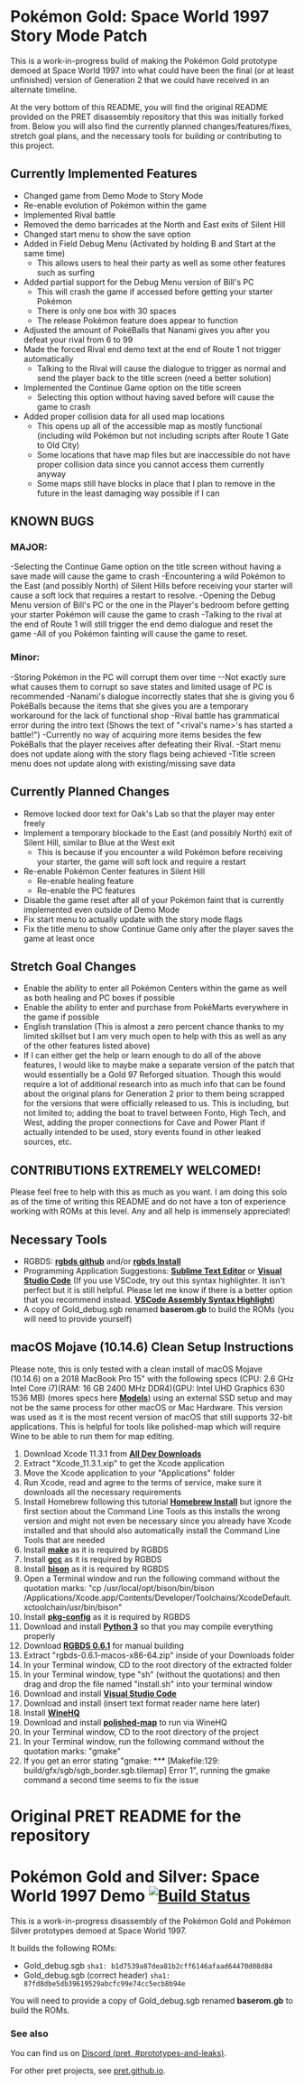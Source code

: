 # Pokémon Gold: Space World 1997 Story Mode Patch

This is a work-in-progress build of making the Pokémon Gold prototype demoed at Space World 1997 into what could have been the final (or at least unfinished) version of Generation 2 that we could have received in an alternate timeline.

At the very bottom of this README, you will find the original README provided on the PRET disassembly repository that this was initially forked from. Below you will also find the currently planned changes/features/fixes, stretch goal plans, and the necessary tools for building or contributing to this project. 

## Currently Implemented Features
- Changed game from Demo Mode to Story Mode
- Re-enable evolution of Pokémon within the game
- Implemented Rival battle
- Removed the demo barricades at the North and East exits of Silent Hill
- Changed start menu to show the save option
- Added in Field Debug Menu (Activated by holding B and Start at the same time)
  - This allows users to heal their party as well as some other features such as surfing
- Added partial support for the Debug Menu version of Bill's PC
  - This will crash the game if accessed before getting your starter Pokémon
  - There is only one box with 30 spaces
  - The release Pokémon feature does appear to function
- Adjusted the amount of PokéBalls that Nanami gives you after you defeat your rival from 6 to 99
- Made the forced Rival end demo text at the end of Route 1 not trigger automatically
  - Talking to the Rival will cause the dialogue to trigger as normal and send the player back to the title screen (need a better solution)
- Implemented the Continue Game option on the title screen
  - Selecting this option without having saved before will cause the game to crash
- Added proper collision data for all used map locations
  - This opens up all of the accessible map as mostly functional (including wild Pokémon but not including scripts after Route 1 Gate to Old City)
  - Some locations that have map files but are inaccessible do not have proper collision data since you cannot access them currently anyway
  - Some maps still have blocks in place that I plan to remove in the future in the least damaging way possible if I can

## KNOWN BUGS
### MAJOR:
-Selecting the Continue Game option on the title screen without having a save made will cause the game to crash
-Encountering a wild Pokémon to the East (and possibly North) of Silent Hills before receiving your starter will cause a soft lock that requires a restart to resolve.
-Opening the Debug Menu version of Bill's PC  or the one in the Player's bedroom before getting your starter Pokémon will cause the game to crash
-Talking to the rival at the end of Route 1 will still trigger the end demo dialogue and reset the game
-All of you Pokémon fainting will cause the game to reset.

### Minor:
-Storing Pokémon in the PC will corrupt them over time
--Not exactly sure what causes them to corrupt so save states and limited usage of PC is recommended
-Nanami's dialogue incorrectly states that she is giving you 6 PokéBalls because the items that she gives you are a temporary workaround for the lack of functional shop
-Rival battle has grammatical error during the intro text (Shows the text of "<rival's name>'s has started a battle!")
-Currently no way of acquiring more items besides the few PokéBalls that the player receives after defeating their Rival.
-Start menu does not update along with the story flags being achieved
-Title screen menu does not update along with existing/missing save data

## Currently Planned Changes
- Remove locked door text for Oak's Lab so that the player may enter freely
- Implement a temporary blockade to the East (and possibly North) exit of Silent Hill, similar to Blue at the West exit
  - This is because if you encounter a wild Pokémon before receiving your starter, the game will soft lock and require a restart
- Re-enable Pokémon Center features in Silent Hill
  - Re-enable healing feature
  - Re-enable the PC features
- Disable the game reset after all of your Pokémon faint that is currently implemented even outside of Demo Mode
- Fix start menu to actually update with the story mode flags
- Fix the title menu to show Continue Game only after the player saves the game at least once

## Stretch Goal Changes
- Enable the ability to enter all Pokémon Centers within the game as well as both healing and PC boxes if possible
- Enable the ability to enter and purchase from PokéMarts everywhere in the game if possible
- English translation (This is almost a zero percent chance thanks to my limited skillset but I am very much open to help with this as well as any of the other features listed above)
- If I can either get the help or learn enough to do all of the above features, I would like to maybe make a separate version of the patch that would essentially be a Gold 97 Reforged situation. Though this would require a lot of additional research into as much info that can be found about the original plans for Generation 2 prior to them being scrapped for the versions that were officially released to us. This is including, but not limited to; adding the boat to travel between Fonto, High Tech, and West, adding the proper connections for Cave and Power Plant if actually intended to be used, story events found in other leaked sources, etc.

## CONTRIBUTIONS EXTREMELY WELCOMED!
Please feel free to help with this as much as you want. I am doing this solo as of the time of writing this README and do not have a ton of experience working with ROMs at this level. Any and all help is immensely appreciated!

## Necessary Tools
- RGBDS: [**rgbds github**] and/or [**rgbds Install**]
- Programming Application Suggestions: [**Sublime Text Editor**] or [**Visual Studio Code**] (If you use VSCode, try out this syntax highlighter. It isn't perfect but it is still helpful. Please let me know if there is a better option that you recommend instead. [**VSCode Assembly Syntax Highlight**])
- A copy of Gold_debug.sgb renamed **baserom.gb** to build the ROMs (you will need to provide yourself)

[**rgbds github**]: https://github.com/gbdev/rgbds
[**rgbds Install**]: https://rgbds.gbdev.io/install
[**Sublime Text Editor**]: https://www.sublimetext.com/
[**Visual Studio Code**]: https://code.visualstudio.com/
[**VSCode Assembly Syntax Highlight**]: https://marketplace.visualstudio.com/items?itemName=Toeffe3.asm-syntaxhighlight

## macOS Mojave (10.14.6) Clean Setup Instructions
Please note, this is only tested with a clean install of macOS Mojave (10.14.6) on a 2018 MacBook Pro 15" with the following specs (CPU: 2.6 GHz Intel Core i7)(RAM: 16 GB 2400 MHz DDR4)(GPU: Intel UHD Graphics 630 1536 MB) (mores specs here [**Models**]) using an external SSD setup and may not be the same process for other macOS or Mac Hardware. This version was used as it is the most recent version of macOS that still supports 32-bit applications. This is helpful for tools like polished-map which will require Wine to be able to run them for map editing.

1) Download Xcode 11.3.1 from [**All Dev Downloads**]
2) Extract "Xcode_11.3.1.xip" to get the Xcode application
3) Move the Xcode application to your "Applications" folder
4) Run Xcode, read and agree to the terms of service, make sure it downloads all the necessary requirements
5) Install Homebrew following this tutorial [**Homebrew Install**] but ignore the first section about the Command Line Tools as this installs the wrong version and might not even be necessary since you already have Xcode installed and that should also automatically install the Command Line Tools that are needed
6) Install [**make**] as it is required by RGBDS
7) Install [**gcc**] as it is required by RGBDS
8) Install [**bison**] as it is required by RGBDS
9) Open a Terminal window and run the following command without the quotation marks: "cp /usr/local/opt/bison/bin/bison /Applications/Xcode.app/Contents/Developer/Toolchains/XcodeDefault.xctoolchain/usr/bin/bison"
10) Install [**pkg-config**] as it is required by RGBDS
11) Download and install [**Python 3**] so that you may compile everything properly
12) Download [**RGBDS 0.6.1**] for manual building
13) Extract "rgbds-0.6.1-macos-x86-64.zip" inside of your Downloads folder
14) In your Terminal window, CD to the root directory of the extracted folder
15) In your Terminal window, type "sh" (without the quotations) and then drag and drop the file named "install.sh" into your terminal window
16) Download and install [**Visual Studio Code**]
17) Download and install (insert text format reader name here later)
18) Install [**WineHQ**]
19) Download and install [**polished-map**] to run via WineHQ
20) In your Terminal window, CD to the root directory of the project
21) In your Terminal window, run the following command without the quotation marks: "gmake"
22) If you get an error stating "gmake: *** [Makefile:129: build/gfx/sgb/sgb_border.sgb.tilemap] Error 1", running the gmake command a second time seems to fix the issue

[**All Dev Downloads**]: https://developer.apple.com/download/all/
[**Homebrew Install**]: https://ralphjsmit.com/install-homebrew-macos
[**RGBDS 0.6.1**]: https://github.com/gbdev/rgbds/releases/v0.6.1#:~:text=rgbds%2D0.6.1%2Dmacos%2Dx86%2D64.zip
[**make**]: https://formulae.brew.sh/formula/make
[**gcc**]: https://formulae.brew.sh/formula/gcc#default
[**bison**]: https://formulae.brew.sh/formula/bison#default
[**pkg-config**]: https://formulae.brew.sh/formula/pkg-config
[**Python 3**]: https://www.python.org/downloads/
[**WineHQ**]: https://wiki.winehq.org/MacOS
[**polished-map**]: https://github.com/Rangi42/polished-map/releases
[**Models**]: https://support.apple.com/kb/SP776?viewlocale=en_US&locale=en_US

# Original PRET README for the repository

# Pokémon Gold and Silver: Space World 1997 Demo [![Build Status][ci-badge]][ci]

This is a work-in-progress disassembly of the Pokémon Gold and Pokémon Silver prototypes demoed at Space World 1997.

It builds the following ROMs:

- Gold_debug.sgb `sha1: b1d7539a87dea81b2cff6146afaad64470d08d84`
- Gold_debug.sgb (correct header) `sha1: 87fd8dbe5db39619529abcfc99e74cc5ecb8b94e`

You will need to provide a copy of Gold_debug.sgb renamed **baserom.gb** to build the ROMs.


### See also

You can find us on [Discord (pret, #prototypes-and-leaks)](https://discord.gg/d5dubZ3).

For other pret projects, see [pret.github.io](https://pret.github.io/).

[ci]: https://github.com/pret/pokegold-spaceworld/actions
[ci-badge]: https://github.com/pret/pokegold-spaceworld/actions/workflows/main.yml/badge.svg
